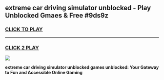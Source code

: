 
## extreme car driving simulator unblocked - Play Unblocked Gmaes & Free #9ds9z
<h3>
<a href="https://news.freeplayer.one?title=extreme_car_driving_simulator_unblocked&ref=24F">CLICK TO PLAY</a></h3>
<hr>

<h3>
<a href="https://news.freeplayer.one?title=extreme_car_driving_simulator_unblocked&ref=24F">CLICK 2 PLAY</a>
  
</h3>

<a href="https://news.freeplayer.one?title=extreme_car_driving_simulator_unblocked&ref=24F/"><img src="https://clearcache.store/games.png"></a>


**extreme car driving simulator unblocked games unblocked: Your Gateway to Fun and Accessible Online Gaming**
